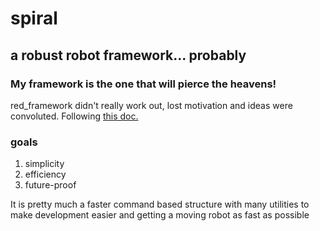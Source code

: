 # spiral
## a robust robot framework... probably
### My framework is the one that will pierce the heavens! 
red_framework didn't really work out, lost motivation and ideas were convoluted. Following [this doc.](https://google.github.io/styleguide/javaguide.html)

### goals
1. simplicity
2. efficiency
3. future-proof

It is pretty much a faster command based structure with many utilities to make development easier and getting a moving robot as fast as possible

